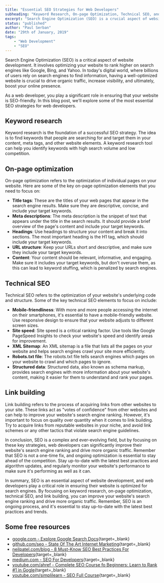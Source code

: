```yaml
---
title: "Essential SEO Strategies for Web Developers"
subheading: "Keyword Research, On-page Optimization, Technical SEO, and Link Building"
excerpt: "Search Engine Optimization (SEO) is a crucial aspect of website development, and web developers play a significant role in ensuring their website is optimized for search engines. By focusing on keyword research, on-page optimization, technical SEO, and link building, you can improve your website's search engine ranking and drive more organic traffic. Keyword research is the foundation of a successful SEO strategy, and on-page optimization involves optimizing individual pages on your website, such as the title tags, meta descriptions, headings, URL structure, and content."
status: "published"
author: "Paul Serban"
date: "29th of January, 2019"
tags:
    - "Web Development"
    - "SEO"
---
```


Search Engine Optimization (SEO) is a critical aspect of website development. It involves optimizing your website to rank higher on search engines like Google, Bing, and Yahoo. In today's digital world, where billions of users rely on search engines to find information, having a well-optimized website is crucial to drive organic traffic, increase visibility, and ultimately, boost your online presence.

As a web developer, you play a significant role in ensuring that your website is SEO-friendly. In this blog post, we'll explore some of the most essential SEO strategies for web developers.

## Keyword research

Keyword research is the foundation of a successful SEO strategy. The idea is to find keywords that people are searching for and target them in your content, meta tags, and other website elements. A keyword research tool can help you identify keywords with high search volume and low competition.

## On-page optimization

On-page optimization refers to the optimization of individual pages on your website. Here are some of the key on-page optimization elements that you need to focus on:

- **Title tags**: These are the titles of your web pages that appear in the search engine results. Make sure they are descriptive, concise, and include your target keywords.
- **Meta descriptions**: The meta description is the snippet of text that appears under the title in the search results. It should provide a brief overview of the page's content and include your target keywords.
- **Headings**: Use headings to structure your content and break it into sections. The most important heading is the H1 tag, which should include your target keywords.
- **URL structure**: Keep your URLs short and descriptive, and make sure they include your target keywords.
- **Content**: Your content should be relevant, informative, and engaging. Make sure it includes your target keywords, but don't overuse them, as this can lead to keyword stuffing, which is penalized by search engines.

## Technical SEO

Technical SEO refers to the optimization of your website's underlying code and structure. Some of the key technical SEO elements to focus on include:

- **Mobile-friendliness**: With more and more people accessing the internet on their smartphones, it's essential to have a mobile-friendly website. Use responsive design to ensure that your website adjusts to different screen sizes.
- **Site speed**: Site speed is a critical ranking factor. Use tools like Google PageSpeed Insights to check your website's speed and identify areas for improvement.
- **XML Sitemap**: An XML sitemap is a file that lists all the pages on your website and helps search engines crawl your site more efficiently.
- **Robots.txt file**: The robots.txt file tells search engines which pages on your website to crawl and which pages to ignore.
- **Structured data**: Structured data, also known as schema markup, provides search engines with more information about your website's content, making it easier for them to understand and rank your pages.

## Link building

Link building refers to the process of acquiring links from other websites to your site. These links act as "votes of confidence" from other websites and can help to improve your website's search engine ranking. However, it's important to focus on quality over quantity when it comes to link building. Try to acquire links from reputable websites in your niche, and avoid link schemes or any other tactics that violate search engine guidelines.

In conclusion, SEO is a complex and ever-evolving field, but by focusing on these key strategies, web developers can significantly improve their website's search engine ranking and drive more organic traffic. Remember that SEO is not a one-time fix, and ongoing optimization is essential to stay ahead of the competition. Stay up-to-date with the latest best practices and algorithm updates, and regularly monitor your website's performance to make sure it's performing as well as it can.

In summary, SEO is an essential aspect of website development, and web developers play a critical role in ensuring their website is optimized for search engines. By focusing on keyword research, on-page optimization, technical SEO, and link building, you can improve your website's search engine ranking and drive more organic traffic. Remember, SEO is an ongoing process, and it's essential to stay up-to-date with the latest best practices and trends.

## Some free resources

-   [google.com - Explore Google Search Docs](https://developers.google.com/search/docs){target=_blank}
-   [github.com/seo - State Of The Art Internet Marketing](https://github.com/seo/guide){target=_blank}
-   [neilpatel.com/blog - 8 Must-Know SEO Best Practices For Developers](https://neilpatel.com/blog/seo-developers/){target=_blank}
-   [medium.com - SEO For Developers](https://medium.com/welldone-software/seo-for-developers-a-quick-overview-5b5b7ce34679){target=_blank}
-   [youtube.com/ahref - Complete SEO Course fo Beginners: Learn to Rank #1 in Gogle](https://www.youtube.com/watch?v=xsVTqzratPs){target=_blank}
-   [youtube.com/simplilearn - SEO Full Course](https://www.youtube.com/watch?v=SnxeXZpZkI0){target=_blank}
